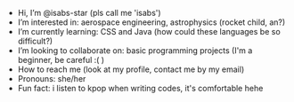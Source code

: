 -  Hi, I’m @isabs-star (pls call me 'isabs')
-  I’m interested in: aerospace engineering, astrophysics (rocket child, an?)
-  I’m currently learning: CSS and Java (how could these languages be so difficult?)
-  I’m looking to collaborate on: basic programming projects (I'm a beginner, be careful :( )
-  How to reach me (look at my profile, contact me by my email)
-  Pronouns: she/her
-  Fun fact: i listen to kpop when writing codes, it's comfortable hehe

<!---
isabs-star/isabs-star is a ✨ special ✨ repository because its `README.md` (this file) appears on your GitHub profile.
You can click the Preview link to take a look at your changes.
--->
